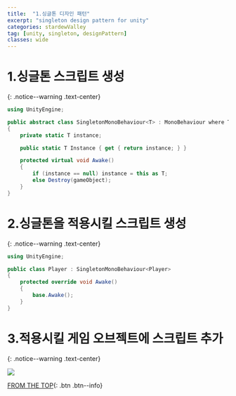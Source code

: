 ```yaml
---
title:  "1.싱글톤 디자인 패턴"
excerpt: "singleton design pattern for unity"
categories: stardewValley
tag: [unity, singleton, designPattern]
classes: wide
---
```


# 1.싱글톤 스크립트 생성
{: .notice--warning .text-center}

```c#
using UnityEngine;

public abstract class SingletonMonoBehaviour<T> : MonoBehaviour where T : MonoBehaviour
{
    private static T instance;

    public static T Instance { get { return instance; } }

    protected virtual void Awake()
    {
        if (instance == null) instance = this as T;
        else Destroy(gameObject);
    }
}
```

# 2.싱글톤을 적용시킬 스크립트 생성
{: .notice--warning .text-center}

```c#
using UnityEngine;

public class Player : SingletonMonoBehaviour<Player>
{
    protected override void Awake()
    {
        base.Awake();
    }
}
```

# 3.적용시킬 게임 오브젝트에 스크립트 추가
{: .notice--warning .text-center}

<img src="/img/unity2d/stardewValley/2023-01-26-singleton-pattern.png"/>

[FROM THE TOP](#){: .btn .btn--info}